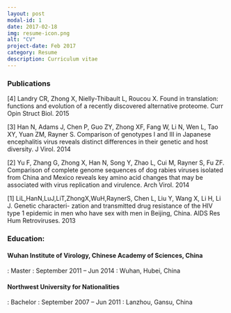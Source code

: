 ```yaml
---
layout: post
modal-id: 1
date: 2017-02-18
img: resume-icon.png
alt: "CV"
project-date: Feb 2017
category: Resume
description: Curriculum vitae
---
```


### Publications
[4] Landry CR, Zhong X, Nielly-Thibault L, Roucou X. Found in translation: functions and evolution of a recently discovered alternative proteome. Curr Opin Struct Biol. 2015

[3] Han N, Adams J, Chen P, Guo ZY, Zhong XF, Fang W, Li N, Wen L, Tao XY, Yuan ZM, Rayner S. Comparison of genotypes I and III in Japanese encephalitis virus reveals distinct differences in their genetic and host diversity. J Virol. 2014

[2] Yu F, Zhang G, Zhong X, Han N, Song Y, Zhao L, Cui M, Rayner S, Fu ZF. Comparison of complete genome sequences of dog rabies viruses isolated from China and Mexico reveals key amino acid changes that may be associated with virus replication and virulence. Arch Virol. 2014

[1] LiL,HanN,LuJ,LiT,ZhongX,WuH,RaynerS, Chen L, Liu Y, Wang X, Li H, Li J. Genetic characteri- zation and transmitted drug resistance of the HIV type 1 epidemic in men who have sex with men in Beijing, China. AIDS Res Hum Retroviruses. 2013


### Education:

#### Wuhan Institute of Virology, Chinese Academy of Sciences, China
: Master
: September 2011 – Jun 2014
: Wuhan, Hubei, China

#### Northwest University for Nationalities
: Bachelor
: September 2007 – Jun 2011
: Lanzhou, Gansu, China


